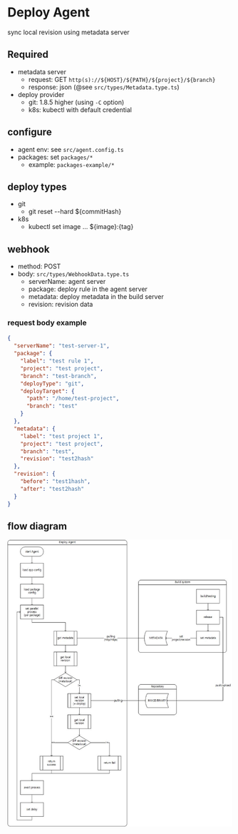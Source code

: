 # Deploy Agent
sync local revision using metadata server

## Required
- metadata server
  - request: GET `http(s)://${HOST}/${PATH}/${project}/${branch}`
  - response: json (@see `src/types/Metadata.type.ts`)
- deploy provider
  - git: 1.8.5 higher (using `-C` option)
  - k8s: kubectl with default credential

## configure
- agent env: see `src/agent.config.ts`
- packages: set `packages/*`
  - example: `packages-example/*`

## deploy types
- git
  - git reset --hard ${commitHash}
- k8s
  - kubectl set image ... ${image}:{tag}

## webhook
- method: POST
- body: `src/types/WebhookData.type.ts`
  - serverName: agent server
  - package: deploy rule in the agent server
  - metadata: deploy metadata in the build server
  - revision: revision data

### request body example
```json
{
  "serverName": "test-server-1",
  "package": {
    "label": "test rule 1",
    "project": "test project",
    "branch": "test-branch",
    "deployType": "git",
    "deployTarget": {
      "path": "/home/test-project",
      "branch": "test"
    }
  },
  "metadata": {
    "label": "test project 1",
    "project": "test project",
    "branch": "test",
    "revision": "test2hash"
  },
  "revision": {
    "before": "test1hash",
    "after": "test2hash"
  }
}
```

## flow diagram
![flow diagram](./resource/deploy-agent.jpg)

